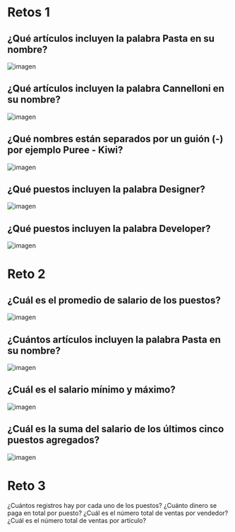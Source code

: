 # Retos 1
## ¿Qué artículos incluyen la palabra Pasta en su nombre?
![imagen](images/consulta1.png)
## ¿Qué artículos incluyen la palabra Cannelloni en su nombre?
![imagen](images/consulta2.png)
## ¿Qué nombres están separados por un guión (-) por ejemplo Puree - Kiwi?
![imagen](images/consulta3.png)
## ¿Qué puestos incluyen la palabra Designer?
![imagen](images/consulta4.png)
## ¿Qué puestos incluyen la palabra Developer?
![imagen](images/consulta5.png)

# Reto 2
## ¿Cuál es el promedio de salario de los puestos?
![imagen](images/consulta21.png)
## ¿Cuántos artículos incluyen la palabra Pasta en su nombre?
![imagen](images/consulta22.png)
## ¿Cuál es el salario mínimo y máximo?
![imagen](images/consulta23.png)
## ¿Cuál es la suma del salario de los últimos cinco puestos agregados?
![imagen](images/consulta24.png)

# Reto 3
¿Cuántos registros hay por cada uno de los puestos?
¿Cuánto dinero se paga en total por puesto?
¿Cuál es el número total de ventas por vendedor?
¿Cuál es el número total de ventas por artículo?
